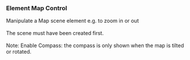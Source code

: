 ### Element Map Control

Manipulate a Map scene element e.g. to zoom in or out\
\
The scene must have been created first.\
\
Note: Enable Compass: the compass is only shown when the map is tilted
or rotated.
